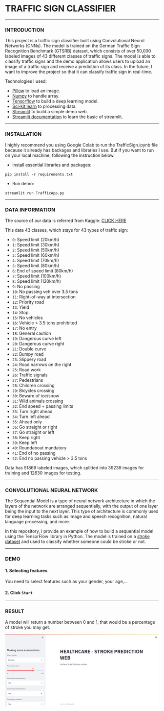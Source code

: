 # **TRAFFIC SIGN CLASSIFIER**

---

### **INTRODUCTION**
This project is a traffic sign classifier built using Convolutional Neurol Networks (CNNs). The model is trained on the German Traffic Sign Recognition Benchmark (GTSRB) dataset, which consists of over 50,000 labeled images of 43 different classes of traffic signs. The model is able to classify traffic signs and the demo application allows users to upload an image of a traffic sign and receive a prediction of its class. In the future, I want to improve the project so that it can classify traffic sign in real-time.

Technologies I used:
  - [Pillow](https://pypi.org/project/Pillow/) to load an image.
  - [Numpy](https://numpy.org/) to handle array.
  - [Tensorflow](https://www.tensorflow.org/) to build a deep learning model.
  - [Sci-kit learn](https://www.tensorflow.org/) to processing data.
  - [Streamlit](https://streamlit.io/) to build a simple demo web.
  - [Streamlit documentation](https://www.youtube.com/playlist?list=PLtqF5YXg7GLmCvTswG32NqQypOuYkPRUE) to learn the basic of streamlit.

---

### **INSTALLATION**
I highly recommend you using Google Colab to run the TrafficSign.ipynb file because it already has backages and libraries I use. But if you want to run on your local machine, following the instruction below.
  - Install essential libraries and packages:
  
  ```
  pip install -r requirements.txt
  ```
  
  - Run demo:
  
  ```
  streamlit run TrafficApp.py
  ```

---

### **DATA INFORMATION** 

The source of our data is referred from Kaggle: [CLICK HERE](https://www.kaggle.com/datasets/meowmeowmeowmeowmeow/gtsrb-german-traffic-sign?ref=morioh.com&utm_source=morioh.com)

This data 43 classes, which stays for 43 types of traffic sign: 
- `0`: Speed limit (20km/h)
- `1`: Speed limit (30km/h)
- `2`: Speed limit (50km/h)
- `3`: Speed limit (60km/h)
- `4`: Speed limit (70km/h)
- `5`: Speed limit (80km/h)
- `6`: End of speed limit (80km/h)
- `7`: Speed limit (100km/h)
- `8`: Speed limit (120km/h)
- `9`: No passing
- `10`: No passing veh over 3.5 tons
- `11`: Right-of-way at intersection
- `12`: Priority road
- `13`: Yield
- `14`: Stop
- `15`: No vehicles
- `16`: Vehicle > 3.5 tons prohibited
- `17`: No entry
- `18`: General caution
- `19`: Dangerous curve left
- `20`: Dangerous curve right
- `21`: Double curve
- `22`: Bumpy road
- `23`: Slippery road
- `24`: Road narrows on the right
- `25`: Road work
- `26`: Traffic signals
- `27`: Pedestrians
- `28`: Children crossing
- `29`: Bicycles crossing
- `30`: Beware of ice/snow
- `31`: Wild animals crossing
- `32`: End speed + passing limits
- `33`: Turn right ahead
- `34`: Turn left ahead
- `35`: Ahead only
- `36`: Go straight or right
- `37`: Go straight or left
- `38`: Keep right
- `39`: Keep left
- `40`: Roundabout mandatory
- `41`: End of no passing
- `42`: End no passing vehicle > 3.5 tons

Data has 51869 labeled images, which splitted into 39239 images for training and 12630 images for testing.

---

### **CONVOLUTIONAL NEURAL NETWORK**

The Sequential Model is a type of neural network architecture in which the layers of the network are arranged sequentially, with the output of one layer being the input to the next layer. This type of architecture is commonly used for deep learning tasks such as image and speech recognition, natural language processing, and more.

In this repository, I provide an example of how to build a sequential model using the TensorFlow library in Python. The model is trained on a [stroke dataset](https://www.kaggle.com/datasets/fedesoriano/stroke-prediction-dataset) and used to classify whether someone could be stroke or not.

---

### **DEMO**

#### 1. Selecting features

You need to select features such as your gender, your age,... 

#### 2. Click `Start`

---

### **RESULT**

A model will return a number between 0 and 1, that would be a percentage of stroke you may get.

![alt text](https://github.com/imCaoQuoc/Healthcare_stroke_prediction/blob/main/DATA/Screenshot%202023-03-31%20202705.png)
